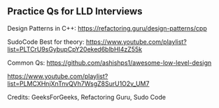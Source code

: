 ## Practice Qs for LLD Interviews

Design Patterns in C++: https://refactoring.guru/design-patterns/cpp

SudoCode Best for theory: https://www.youtube.com/playlist?list=PLTCrU9sGybupCpY20eked6blbHI4zZ55k

Common Qs: https://github.com/ashishps1/awesome-low-level-design

https://www.youtube.com/playlist?list=PLMCXHnjXnTnvQVh7WsgZ8SurU1O2v_UM7


Credits: GeeksForGeeks, Refactoring Guru, Sudo Code
